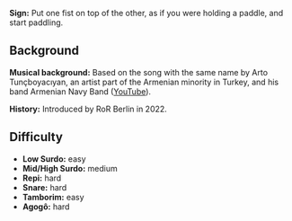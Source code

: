 **Sign:** Put one fist on top of the other, as if you were holding a paddle, and
start paddling.

## Background

**Musical background:** Based on the song with the same name by Arto
Tunçboyacıyan, an artist part of the Armenian minority in Turkey, and his band
Armenian Navy Band ([YouTube](https://www.youtube.com/watch?v=OCgrJFbIAcw)).

**History:** Introduced by RoR Berlin in 2022.

## Difficulty

* **Low Surdo:** easy
* **Mid/High Surdo:** medium
* **Repi:** hard
* **Snare:** hard
* **Tamborim:** easy
* **Agogô:** hard
